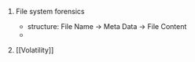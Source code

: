 1. File system forensics
	- structure: File Name -> Meta Data -> File Content
	- 

1. [[Volatility]]



